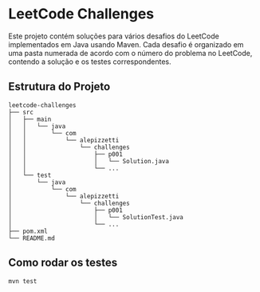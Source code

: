 # LeetCode Challenges

Este projeto contém soluções para vários desafios do LeetCode implementados em Java usando Maven. Cada desafio é organizado em uma pasta numerada de acordo com o número do problema no LeetCode, contendo a solução e os testes correspondentes.

## Estrutura do Projeto

```
leetcode-challenges
├── src
│   ├── main
│   │   └── java
│   │       └── com
│   │           └── alepizzetti
│   │               └── challenges
│   │                   ├── p001
│   │                   │   └── Solution.java
│   │                   └── ...
│   └── test
│       └── java
│           └── com
│               └── alepizzetti
│                   └── challenges
│                       ├── p001
│                       │   └── SolutionTest.java
│                       └── ...
├── pom.xml
└── README.md
```
## Como rodar os testes

```
mvn test
```